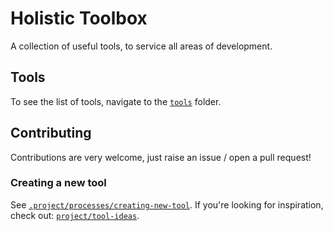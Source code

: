 # Holistic Toolbox

A collection of useful tools, to service all areas of development.

## Tools
To see the list of tools, navigate to the [`tools`]('/`tools`) folder.

## Contributing
Contributions are very welcome, just raise an issue / open a pull request!

### Creating a new tool
See [`.project/processes/creating-new-tool`](.project/processes/creating-new-tool). If you're looking for inspiration, check out: [`project/tool-ideas`](/project/tool-ideas).
